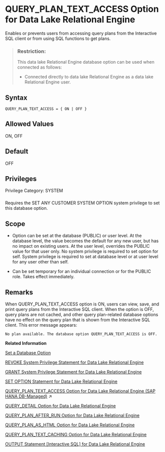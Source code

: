 <!-- loioa64f443284f21015acbbd8e919d9c49b -->

# QUERY\_PLAN\_TEXT\_ACCESS Option for Data Lake Relational Engine

Enables or prevents users from accessing query plans from the Interactive SQL client or from using SQL functions to get plans.



> ### Restriction:  
> This data lake Relational Engine database option can be used when connected as follows:
> 
> -   Connected directly to data lake Relational Engine as a data lake Relational Engine user.



<a name="loioa64f443284f21015acbbd8e919d9c49b__query_plan_text_access_syntax1"/>

## Syntax

```
QUERY_PLAN_TEXT_ACCESS = { ON | OFF }
```



<a name="loioa64f443284f21015acbbd8e919d9c49b__query_plan_text_access_values1"/>

## Allowed Values

ON, OFF



<a name="loioa64f443284f21015acbbd8e919d9c49b__query_plan_text_access_default1"/>

## Default

OFF



<a name="loioa64f443284f21015acbbd8e919d9c49b__query_plan_text_access_priv1"/>

## Privileges

Privilege Category: SYSTEM



### 

Requires the SET ANY CUSTOMER SYSTEM OPTION system privilege to set this database option.



<a name="loioa64f443284f21015acbbd8e919d9c49b__query_plan_text_access_scope1"/>

## Scope

-   Option can be set at the database \(PUBLIC\) or user level. At the database level, the value becomes the default for any new user, but has no impact on existing users. At the user level, overrides the PUBLIC value for that user only. No system privilege is required to set option for self. System privilege is required to set at database level or at user level for any user other than self.

-   Can be set temporary for an individual connection or for the PUBLIC role. Takes effect immediately.




<a name="loioa64f443284f21015acbbd8e919d9c49b__query_plan_text_access_remarks1"/>

## Remarks

When QUERY\_PLAN\_TEXT\_ACCESS option is ON, users can view, save, and print query plans from the Interactive SQL client. When the option is OFF, query plans are not cached, and other query plan-related database options have no effect on the query plan that is shown from the Interactive SQL client. This error message appears:

```
No plan available. The database option QUERY_PLAN_TEXT_ACCESS is OFF.
```

**Related Information**  


[Set a Database Option](set-a-database-option-0dcb893.md "You set options with the SET OPTION statement.")

[REVOKE System Privilege Statement for Data Lake Relational Engine](../080-sql-statements/revoke-system-privilege-statement-for-data-lake-relational-engine-a3eadda.md "Removes specific system privileges from specific users and the right to administer the privilege.")

[GRANT System Privilege Statement for Data Lake Relational Engine](../080-sql-statements/grant-system-privilege-statement-for-data-lake-relational-engine-a3dfcb0.md "Grants specific system privileges to users or roles, with or without administrative rights.")

[SET OPTION Statement for Data Lake Relational Engine](../080-sql-statements/set-option-statement-for-data-lake-relational-engine-a625da7.md "Changes options that affect the behavior of the database and its compatibility with Transact-SQL. Setting the value of an option can change the behavior for all users or an individual user, in either a temporary or permanent scope.")

[QUERY_PLAN_TEXT_ACCESS Option for Data Lake Relational Engine (SAP HANA DB-Managed)](https://help.sap.com/viewer/a898e08b84f21015969fa437e89860c8/2023_1_QRC/en-US/176630977a7d4a46b04fe1f7b30fd9c2.html "Enables or prevents users from accessing query plans from the Interactive SQL client or from using SQL functions to get plans.") :arrow_upper_right:

[QUERY\_DETAIL Option for Data Lake Relational Engine](query-detail-option-for-data-lake-relational-engine-a64c3ef.md "Specifies whether or not to include additional query information in the Query Detail section of the query plan.")

[QUERY\_PLAN\_AFTER\_RUN Option for Data Lake Relational Engine](query-plan-after-run-option-for-data-lake-relational-engine-a64dbdd.md "Prints the entire query plan after query execution is complete.")

[QUERY\_PLAN\_AS\_HTML Option for Data Lake Relational Engine](query-plan-as-html-option-for-data-lake-relational-engine-a64e45d.md "Generates graphical query plans in HTML format for viewing in a Web browser.")

[QUERY\_PLAN\_TEXT\_CACHING Option for Data Lake Relational Engine](query-plan-text-caching-option-for-data-lake-relational-engine-a64fc89.md "Allows you to specify whether or not data lake Relational Engine generates and caches IQ plans for queries executed by the user.")

[OUTPUT Statement \[Interactive SQL\] for Data Lake Relational Engine](../080-sql-statements/output-statement-interactive-sql-for-data-lake-relational-engine-a62189f.md "Writes the information retrieved by the current query to a file.")

